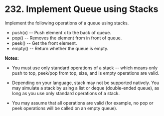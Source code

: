 # 232. Implement Queue using Stacks

Implement the following operations of a queue using stacks.

* push(x) -- Push element x to the back of queue.
* pop() -- Removes the element from in front of queue.
* peek() -- Get the front element.
* empty() -- Return whether the queue is empty.

**Notes:**

* You must use only standard operations of a stack -- which means only push to
top, peek/pop from top, size, and is empty operations are valid.

* Depending on your language, stack may not be supported natively. You may
simulate a stack by using a list or deque (double-ended queue), as long as you
use only standard operations of a stack.

* You may assume that all operations are valid (for example, no pop or peek
operations will be called on an empty queue).
